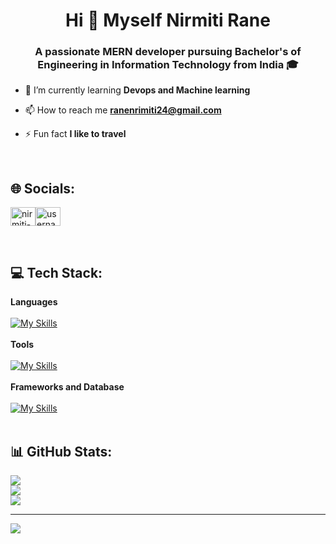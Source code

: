 
<h1 align="center">Hi 👋 Myself Nirmiti Rane</h1>
<h3 align="center">A passionate MERN developer pursuing Bachelor's of Engineering in Information Technology from India 🎓 </h3>

- 🌱 I’m currently learning **Devops and Machine learning**

- 📫 How to reach me **ranenrimiti24@gmail.com**

- ⚡ Fun fact **I like to travel**

<br>

## 🌐 Socials:
<a href="https://linkedin.com/in/nirmiti-rane-551613238" target="blank"><img align="center" src="https://raw.githubusercontent.com/rahuldkjain/github-profile-readme-generator/master/src/images/icons/Social/linked-in-alt.svg" alt="nirmiti-rane-551613238" height="30" width="40" /></a><a href="https://instagram.com/thenirmitirane/" target="blank"><img align="center" src="https://raw.githubusercontent.com/rahuldkjain/github-profile-readme-generator/master/src/images/icons/Social/instagram.svg" alt="username" height="30" width="40" /></a>

<br>

## 💻 Tech Stack:
<b>Languages</b>
<br><br>
[![My Skills](https://skillicons.dev/icons?i=js,html,css,c,cpp,cs,py,php,ts)](https://skillicons.dev)
<br><br>
<b>Tools</b>
<br><br>
[![My Skills](https://skillicons.dev/icons?i=git,figma,docker,ae,visualstudio,gcp)](https://skillicons.dev)
<br><br>
<b>Frameworks and Database</b>
<br><br>
[![My Skills](https://skillicons.dev/icons?i=flask,django,express,bootstrap,react,nodejs,tensorflow,pytorch,mongodb,mysql)](https://skillicons.dev)
<br><br>

## 📊 GitHub Stats:
![](https://github-readme-stats.vercel.app/api?username=nirmitirane24&theme=default&hide_border=false&include_all_commits=true&count_private=true)<br/>
![](https://github-readme-streak-stats.herokuapp.com/?user=nirmitirane24&theme=default&hide_border=false)<br/>
![](https://github-readme-stats.vercel.app/api/top-langs/?username=nirmitirane24&theme=default&hide_border=false&include_all_commits=true&count_private=true&layout=compact)

---
[![](https://visitcount.itsvg.in/api?id=nirmitirane24&icon=0&color=0)](https://visitcount.itsvg.in)

<!-- Proudly created with GPRM ( https://gprm.itsvg.in ) -->
